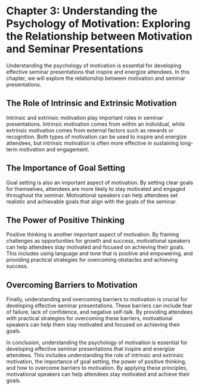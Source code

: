 Chapter 3: Understanding the Psychology of Motivation: Exploring the Relationship between Motivation and Seminar Presentations
==============================================================================================================================

Understanding the psychology of motivation is essential for developing effective seminar presentations that inspire and energize attendees. In this chapter, we will explore the relationship between motivation and seminar presentations.

The Role of Intrinsic and Extrinsic Motivation
----------------------------------------------

Intrinsic and extrinsic motivation play important roles in seminar presentations. Intrinsic motivation comes from within an individual, while extrinsic motivation comes from external factors such as rewards or recognition. Both types of motivation can be used to inspire and energize attendees, but intrinsic motivation is often more effective in sustaining long-term motivation and engagement.

The Importance of Goal Setting
------------------------------

Goal setting is also an important aspect of motivation. By setting clear goals for themselves, attendees are more likely to stay motivated and engaged throughout the seminar. Motivational speakers can help attendees set realistic and achievable goals that align with the goals of the seminar.

The Power of Positive Thinking
------------------------------

Positive thinking is another important aspect of motivation. By framing challenges as opportunities for growth and success, motivational speakers can help attendees stay motivated and focused on achieving their goals. This includes using language and tone that is positive and empowering, and providing practical strategies for overcoming obstacles and achieving success.

Overcoming Barriers to Motivation
---------------------------------

Finally, understanding and overcoming barriers to motivation is crucial for developing effective seminar presentations. These barriers can include fear of failure, lack of confidence, and negative self-talk. By providing attendees with practical strategies for overcoming these barriers, motivational speakers can help them stay motivated and focused on achieving their goals.

In conclusion, understanding the psychology of motivation is essential for developing effective seminar presentations that inspire and energize attendees. This includes understanding the role of intrinsic and extrinsic motivation, the importance of goal setting, the power of positive thinking, and how to overcome barriers to motivation. By applying these principles, motivational speakers can help attendees stay motivated and achieve their goals.
